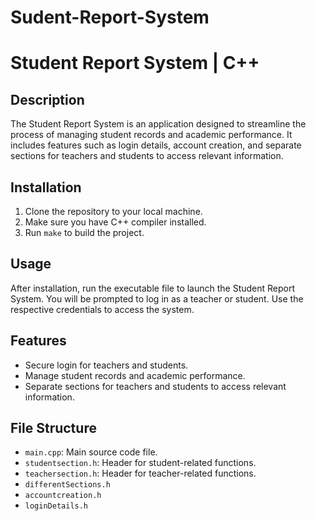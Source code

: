 # Sudent-Report-System
# Student Report System | C++

## Description
The Student Report System is an application designed to streamline the process of managing student records and academic performance. It includes features such as login details, account creation, and separate sections for teachers and students to access relevant information.

## Installation
1. Clone the repository to your local machine.
2. Make sure you have C++ compiler installed.
3. Run `make` to build the project.

## Usage
After installation, run the executable file to launch the Student Report System. You will be prompted to log in as a teacher or student. Use the respective credentials to access the system.

## Features
- Secure login for teachers and students.
- Manage student records and academic performance.
- Separate sections for teachers and students to access relevant information.

## File Structure
- `main.cpp`: Main source code file.
- `studentsection.h`: Header for student-related functions.
- `teachersection.h`: Header for teacher-related functions.
- `differentSections.h`
- `accountcreation.h`
- `loginDetails.h`
